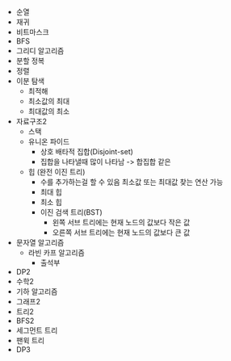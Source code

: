 + 순열
+ 재귀
+ 비트마스크
+ BFS
+ 그리디 알고리즘
+ 분할 정복
+ 정렬
+ 이분 탐색
  + 최적해
  + 최소값의 최대
  + 최대값의 최소
+ 자료구조2
  + 스택
  + 유니온 파이드
    + 상호 배타적 집합(Disjoint-set)
    + 집합을 나타낼때 많이 나타남 -> 합집합 같은
  + 힙 (완전 이진 트리) 
    + 수를 추가하는걸 할 수 있음 최소값 또는 최대값 찾는 연산 가능
    + 최대 힙
    + 최소 힙
    + 이진 검색 트리(BST)
      + 왼쪽 서브 트리에는 현재 노드의 값보다 작은 값
      + 오른쪽 서브 트리에는 현재 노드의 값보다 큰 값
+ 문자열 알고리즘
  + 라빈 카프 알고리즘
    + 출석부
+ DP2
+ 수학2
+ 기하 알고리즘
+ 그래프2
+ 트리2
+ BFS2
+ 세그먼트 트리
+ 팬윅 트리
+ DP3